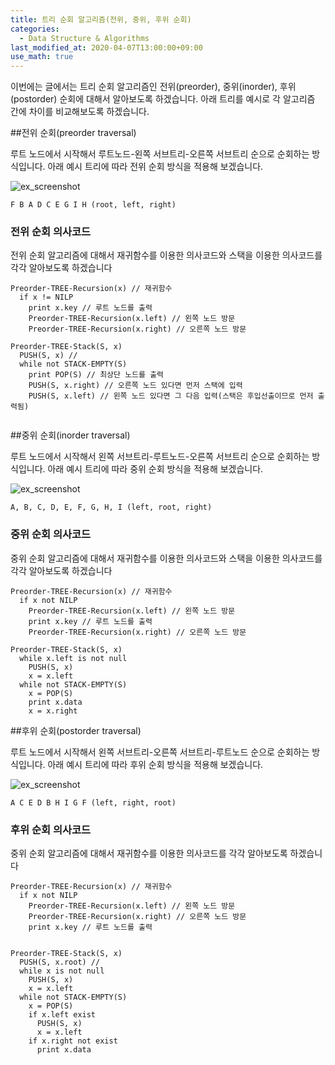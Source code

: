 ```yaml
---
title: 트리 순회 알고리즘(전위, 중위, 후위 순회)
categories: 
  - Data Structure & Algorithms
last_modified_at: 2020-04-07T13:00:00+09:00
use_math: true
---
```


이번에는 글에서는 트리 순회 알고리즘인 전위(preorder), 중위(inorder), 후위(postorder) 순회에 대해서 알아보도록 하겠습니다. 아래 트리를 예시로 각 알고리즘 간에 차이를 비교해보도록 하겠습니다.

##전위 순회(preorder traversal)

루트 노드에서 시작해서 루트노드-왼쪽 서브트리-오른쪽 서브트리 순으로 순회하는 방식입니다. 아래 예시 트리에 따라 전위 순회 방식을 적용해 보겠습니다.

![ex_screenshot](https://i.imgur.com/P7lF0jY.png)

```
F B A D C E G I H (root, left, right)
```

### 전위 순회 의사코드

전위 순회 알고리즘에 대해서 재귀함수를 이용한 의사코드와 스택을 이용한 의사코드를 각각 알아보도록 하겠습니다

```
Preorder-TREE-Recursion(x) // 재귀함수
  if x != NILP
    print x.key // 루트 노드를 출력
    Preorder-TREE-Recursion(x.left) // 왼쪽 노드 방문
    Preorder-TREE-Recursion(x.right) // 오른쪽 노드 방문
    
Preorder-TREE-Stack(S, x)
  PUSH(S, x) //  
  while not STACK-EMPTY(S)
    print POP(S) // 최상단 노드를 출력
    PUSH(S, x.right) // 오른쪽 노드 있다면 먼저 스택에 입력
    PUSH(S, x.left) // 왼쪽 노드 있다면 그 다음 입력(스택은 후입선출이므로 먼저 출력됨)
  
```

##중위 순회(inorder traversal)

루트 노드에서 시작해서 왼쪽 서브트리-루트노드-오른쪽 서브트리 순으로 순회하는 방식입니다. 아래 예시 트리에 따라 중위 순회 방식을 적용해 보겠습니다.

![ex_screenshot](https://i.imgur.com/P7lF0jY.png)

```
A, B, C, D, E, F, G, H, I (left, root, right)
```


### 중위 순회 의사코드

중위 순회 알고리즘에 대해서 재귀함수를 이용한 의사코드와 스택을 이용한 의사코드를 각각 알아보도록 하겠습니다

```
Preorder-TREE-Recursion(x) // 재귀함수
  if x not NILP
    Preorder-TREE-Recursion(x.left) // 왼쪽 노드 방문
    print x.key // 루트 노드를 출력
    Preorder-TREE-Recursion(x.right) // 오른쪽 노드 방문
    
Preorder-TREE-Stack(S, x)  
  while x.left is not null
    PUSH(S, x)
    x = x.left
  while not STACK-EMPTY(S)
    x = POP(S)
    print x.data
    x = x.right
```


##후위 순회(postorder traversal)

루트 노드에서 시작해서 왼쪽 서브트리-오른쪽 서브트리-루트노드 순으로 순회하는 방식입니다. 아래 예시 트리에 따라 후위 순회 방식을 적용해 보겠습니다.

![ex_screenshot](https://i.imgur.com/P7lF0jY.png)

```
A C E D B H I G F (left, right, root)
```


### 후위 순회 의사코드

중위 순회 알고리즘에 대해서 재귀함수를 이용한 의사코드를 각각 알아보도록 하겠습니다

```
Preorder-TREE-Recursion(x) // 재귀함수
  if x not NILP
    Preorder-TREE-Recursion(x.left) // 왼쪽 노드 방문
    Preorder-TREE-Recursion(x.right) // 오른쪽 노드 방문
    print x.key // 루트 노드를 출력

    
Preorder-TREE-Stack(S, x)
  PUSH(S, x.root) //  
  while x is not null
    PUSH(S, x)
    x = x.left
  while not STACK-EMPTY(S)
  	x = POP(S)
    if x.left exist
      PUSH(S, x)
      x = x.left
    if x.right not exist
      print x.data
```
